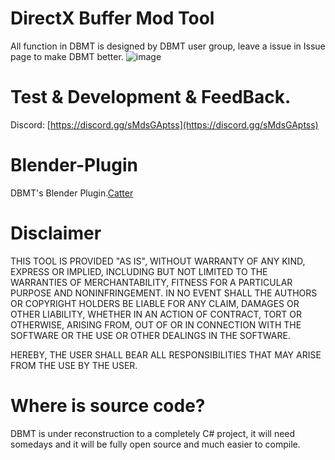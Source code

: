 # DirectX Buffer Mod Tool

All function in DBMT is designed by DBMT user group, leave a issue in Issue page to make DBMT better.
![image](https://github.com/user-attachments/assets/ac1dd1f5-8947-4332-8483-56c7bb354fa6)

# Test & Development & FeedBack.
Discord: [https://discord.gg/sMdsGAptss](https://discord.gg/sMdsGAptss)

# Blender-Plugin
DBMT's Blender Plugin.[Catter](https://github.com/StarBobis/Catter)

# Disclaimer
THIS TOOL IS PROVIDED "AS IS", WITHOUT WARRANTY OF ANY KIND, EXPRESS OR IMPLIED, 
INCLUDING BUT NOT LIMITED TO THE WARRANTIES OF MERCHANTABILITY, 
FITNESS FOR A PARTICULAR PURPOSE AND NONINFRINGEMENT. 
IN NO EVENT SHALL THE AUTHORS OR COPYRIGHT HOLDERS BE LIABLE FOR ANY CLAIM, 
DAMAGES OR OTHER LIABILITY, WHETHER IN AN ACTION OF CONTRACT, TORT OR OTHERWISE, ARISING FROM,
OUT OF OR IN CONNECTION WITH THE SOFTWARE OR THE USE OR OTHER DEALINGS IN THE SOFTWARE.

HEREBY, THE USER SHALL BEAR ALL RESPONSIBILITIES THAT MAY ARISE FROM THE USE BY THE USER.
# Where is source code?
DBMT is under reconstruction to a completely C# project, it will need somedays and it will be fully open source and much easier to compile.
